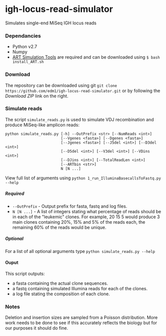 igh-locus-read-simulator
========================

Simulates single-end MiSeq IGH locus reads


### Dependancies
- Python v2.7
- Numpy
- [ART Simulation Tools](http://www.niehs.nih.gov/research/resources/software/biostatistics/art/) are required and can be downloaded using `$ bash install_ART.sh`

### Download
The repository can be downloaded using git `git clone https://github.com/edm1/igh-locus-read-simulator.git` or by following the *Download ZIP* link on the right.

### Simulate reads
The script `simulate_reads.py` is used to simulate VDJ recombination and produce MiSeq-like amplicon reads:

```
python simulate_reads.py [-h] --OutPrefix <str> [--NumReads <int>]
                         [--Vgenes <fasta>] [--Dgenes <fasta>]
                         [--Jgenes <fasta>] [--J5del <int>] [--D3del <int>]
                         [--D5del <int>] [--V3del <int>] [--VDins <int>]
                         [--DJins <int>] [--TotalReadLen <int>]
                         [--ARTbin <str>]
                         N [N ...]

```

View full list of arguments using `python 1_run_IlluminaBasecallsToFastq.py --help`

##### Required
- `--OutPrefix` - Output prefix for fasta, fastq and log files.
- `N [N ...]` - A list of integers stating what percentage of reads should be in each of the "leukemic" clones. For example, 20 15 5 would produce 3 main clones containing 20%, 15% and 5% of the reads each, the remaining 60% of the reads would be unique.

##### Optional
For a list of all optional arguments type `python simulate_reads.py --help`

#### Ouput
This script outputs:
- a fasta containing the actual clone sequences.
- a fastq containing simulated Illumina reads for each of the clones.
- a log file stating the composition of each clone.

### Notes
Deletion and insertion sizes are sampled from a Poisson distribution. More work needs to be done to see if this accurately reflects the biology but for our purposes it should do fine.
